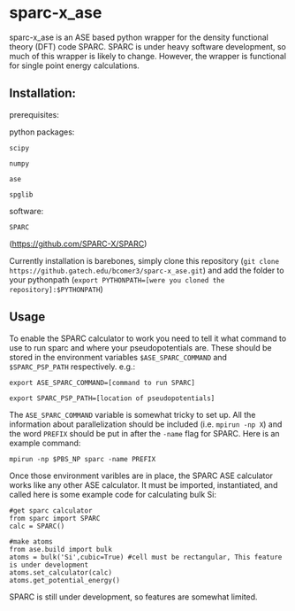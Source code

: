 # sparc-x_ase

sparc-x_ase is an ASE based python wrapper for the density functional theory (DFT) code SPARC. SPARC is under heavy software development, so much of this wrapper is likely to change. However, the wrapper is functional for single point energy calculations.

## Installation:

prerequisites:

python packages:

`scipy`

`numpy`

`ase`

`spglib`

software:

`SPARC`

(https://github.com/SPARC-X/SPARC)

Currently installation is barebones, simply clone this repository (`git clone https://github.gatech.edu/bcomer3/sparc-x_ase.git`) and add the folder to your pythonpath (`export PYTHONPATH=[were you cloned the repository]:$PYTHONPATH`)


## Usage

To enable the SPARC calculator to work you need to tell it what command to use to run sparc and where your pseudopotentials are. These should be stored in the environment variables `$ASE_SPARC_COMMAND` and `$SPARC_PSP_PATH` respectively. e.g.:

`export ASE_SPARC_COMMAND=[command to run SPARC]`

`export SPARC_PSP_PATH=[location of pseudopotentials]`

The `ASE_SPARC_COMMAND` variable is somewhat tricky to set up. All the information about parallelization should be included (i.e. `mpirun -np X`) and the word `PREFIX` should be put in after the `-name` flag for SPARC. Here is an example command:

`mpirun -np $PBS_NP sparc -name PREFIX`

Once those environment varibles are in place, the SPARC ASE calculator works like any other ASE calculator. It must be imported, instantiated, and called here is some example code for calculating bulk Si:

~~~
#get sparc calculator
from sparc import SPARC
calc = SPARC()

#make atoms
from ase.build import bulk
atoms = bulk('Si',cubic=True) #cell must be rectangular, This feature is under development
atoms.set_calculator(calc)
atoms.get_potential_energy()
~~~

SPARC is still under development, so features are somewhat limited.
